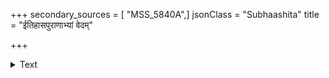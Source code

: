 +++
secondary_sources = [ "MSS_5840A",]
jsonClass = "Subhaashita"
title = "ईतिहासपुराणाभ्यां वेदम्"

+++

<details><summary>Text</summary>

ईतिहासपुराणाभ्यां वेदं समुपबृंहयेत्।  
बिभेत्यल्पश्रुताद् वेदो मामयं प्रचरिष्यति॥
</details>
